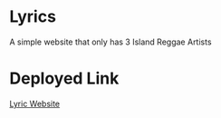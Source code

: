 # Lyrics

A simple website that only has 3 Island Reggae Artists 

# Deployed Link 
[Lyric Website](https://ashrean.github.io/Lyrics/)
